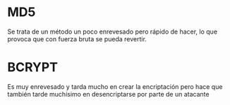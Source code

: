 # MD5
Se trata de un método un poco enrevesado pero rápido de hacer, lo que provoca que con fuerza bruta se pueda revertir.
# BCRYPT
Es muy enrevesado y tarda mucho en crear la encriptación pero hace que también tarde muchísimo en desencriptarse por parte de un atacante